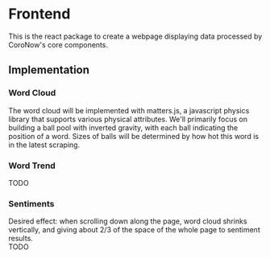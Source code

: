 # Frontend

This is the react package to create a webpage displaying data processed by CoroNow's core components.  

## Implementation

### Word Cloud

The word cloud will be implemented with matters.js, a javascript physics library that supports various physical attributes. We'll primarily focus on building a ball pool with inverted gravity, with each ball indicating the position of a word. Sizes of balls will be determined by how hot this word is in the latest scraping.  

### Word Trend

TODO

### Sentiments

Desired effect: when scrolling down along the page, word cloud shrinks vertically, and giving about 2/3 of the space of the whole page to sentiment results.  
TODO  
